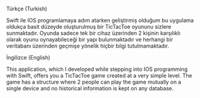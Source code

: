 Türkçe (Turkish)

Swift ile IOS programlamaya adım atarken geliştirmiş olduğum bu uygulama oldukça basit düzeyde oluşturulmuş bir TicTacToe oyununu sizlere sunmaktadır.
Oyunda sadece tek bir cihaz üzerinden 2 kişinin karşılıklı olarak oyunu oynayabileceği bir yapı bulunmaktadır ve herhangi bir veritabanı üzerinden geçmişe yönelik hiçbir bilgi tutulmamaktadır.

İngilizce (English)

This application, which I developed while stepping into IOS programming with Swift, offers you a TicTacToe game created at a very simple level.
The game has a structure where 2 people can play the game mutually on a single device and no historical information is kept on any database.
